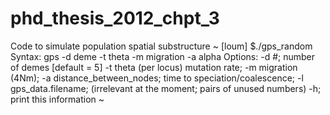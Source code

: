 # phd_thesis_2012_chpt_3
Code to simulate population spatial substructure
~
[loum] $./gps_random
Syntax: gps -d deme -t theta -m migration -a alpha
Options:
	 -d #; number of demes [default = 5]
	 -t theta (per locus) mutation rate;
	 -m migration (4Nm);
	 -a distance_between_nodes; time to speciation/coalescence;
	 -l gps_data.filename; (irrelevant at the moment; pairs of unused numbers)
	 -h; print this information
~
